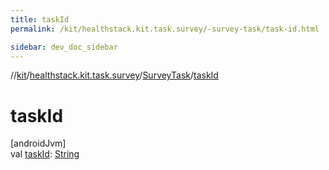 ```yaml
---
title: taskId
permalink: /kit/healthstack.kit.task.survey/-survey-task/task-id.html

sidebar: dev_doc_sidebar
---
```

//[kit](../../../index.html)/[healthstack.kit.task.survey](../index.html)/[SurveyTask](index.html)/[taskId](task-id.html)



# taskId



[androidJvm]\
val [taskId](task-id.html): [String](https://kotlinlang.org/api/latest/jvm/stdlib/kotlin/-string/index.html)




